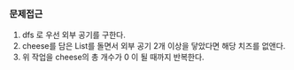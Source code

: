 ### 문제접근
1. dfs 로 우선 외부 공기를 구한다.
2. cheese를 담은 List를 돌면서 외부 공기 2개 이상을 닿았다면 해당 치즈를 없앤다.
3. 위 작업을 cheese의 총 개수가 0 이 될 때까지 반복한다.
